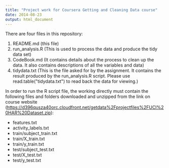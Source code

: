 ```yaml
---
title: "Project work for Coursera Getting and Cleaning Data course"
date: 2014-08-23
output: html_document
---
```


There are four files in this repository:

1. README.md (this file)
2. run_analysis.R (This is used to process the data and produce the tidy data set)
3. CodeBook.md (It contains details about the process to clean up the data. It also contains descriptions of all the variables and data)
4. tidydata.txt (This is the file asked for by the assignment. It contains the result produced by the run_analysis.R script. Please use read.table("tidydata.txt") to read back the data for viewing.)

In order to run the R script file, the working directly must contain the following files and folders downloaded and unzipped from the link on course website (https://d396qusza40orc.cloudfront.net/getdata%2Fprojectfiles%2FUCI%20HAR%20Dataset.zip):

* features.txt
* activity_labels.txt
* train/subject_train.txt
* train/X_train.txt
* train/y_train.txt
* test/subject_test.txt
* test/X_test.txt
* test/y_test.txt